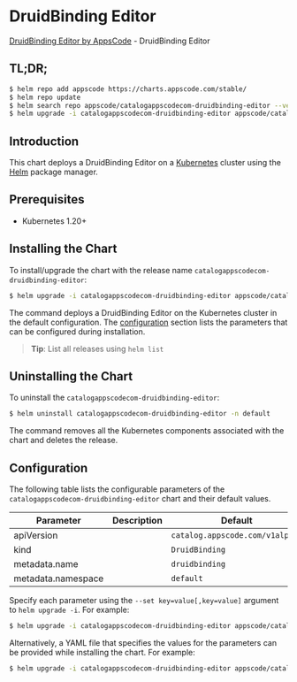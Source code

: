# DruidBinding Editor

[DruidBinding Editor by AppsCode](https://appscode.com) - DruidBinding Editor

## TL;DR;

```bash
$ helm repo add appscode https://charts.appscode.com/stable/
$ helm repo update
$ helm search repo appscode/catalogappscodecom-druidbinding-editor --version=v0.24.0
$ helm upgrade -i catalogappscodecom-druidbinding-editor appscode/catalogappscodecom-druidbinding-editor -n default --create-namespace --version=v0.24.0
```

## Introduction

This chart deploys a DruidBinding Editor on a [Kubernetes](http://kubernetes.io) cluster using the [Helm](https://helm.sh) package manager.

## Prerequisites

- Kubernetes 1.20+

## Installing the Chart

To install/upgrade the chart with the release name `catalogappscodecom-druidbinding-editor`:

```bash
$ helm upgrade -i catalogappscodecom-druidbinding-editor appscode/catalogappscodecom-druidbinding-editor -n default --create-namespace --version=v0.24.0
```

The command deploys a DruidBinding Editor on the Kubernetes cluster in the default configuration. The [configuration](#configuration) section lists the parameters that can be configured during installation.

> **Tip**: List all releases using `helm list`

## Uninstalling the Chart

To uninstall the `catalogappscodecom-druidbinding-editor`:

```bash
$ helm uninstall catalogappscodecom-druidbinding-editor -n default
```

The command removes all the Kubernetes components associated with the chart and deletes the release.

## Configuration

The following table lists the configurable parameters of the `catalogappscodecom-druidbinding-editor` chart and their default values.

|     Parameter      | Description |                  Default                   |
|--------------------|-------------|--------------------------------------------|
| apiVersion         |             | <code>catalog.appscode.com/v1alpha1</code> |
| kind               |             | <code>DruidBinding</code>                  |
| metadata.name      |             | <code>druidbinding</code>                  |
| metadata.namespace |             | <code>default</code>                       |


Specify each parameter using the `--set key=value[,key=value]` argument to `helm upgrade -i`. For example:

```bash
$ helm upgrade -i catalogappscodecom-druidbinding-editor appscode/catalogappscodecom-druidbinding-editor -n default --create-namespace --version=v0.24.0 --set apiVersion=catalog.appscode.com/v1alpha1
```

Alternatively, a YAML file that specifies the values for the parameters can be provided while
installing the chart. For example:

```bash
$ helm upgrade -i catalogappscodecom-druidbinding-editor appscode/catalogappscodecom-druidbinding-editor -n default --create-namespace --version=v0.24.0 --values values.yaml
```
